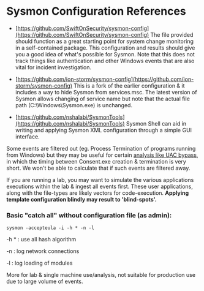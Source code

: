 # Sysmon Configuration References

* [https://github.com/SwiftOnSecurity/sysmon-config](https://github.com/SwiftOnSecurity/sysmon-config) 
The file provided should function as a great starting point for system change monitoring in a self-contained package. This configuration and results should give you a good idea of what's possible for Sysmon. Note that this does not track things like authentication and other Windows events that are also vital for incident investigation.

* [https://github.com/ion-storm/sysmon-config](https://github.com/ion-storm/sysmon-config) This is a fork of the earlier configuration & it includes a way to hide Sysmon from services.msc. The latest version of Sysmon allows changing of service name but note that the actual file path (C:\Windows\Sysmon.exe) is unchanged. 

* [https://github.com/nshalabi/SysmonTools](https://github.com/nshalabi/SysmonTools) Sysmon Shell can aid in writing and applying Sysmon XML configuration through a simple GUI interface.


Some events are filtered out (eg. Process Termination of programs running from Windows\) but they may be useful for certain [analysis like UAC bypass](https://medium.com/@jym/uac-bypass-analysis-7a1379d21d36), in which the timing between Consent.exe creation & termination is very short. We won't be able to calculate that if such events are filtered away.

If you are running a lab, you may want to simulate the various applications executions within the lab & ingest all events first. These user applications, along with the file-types are likely vectors for code-execution. **Applying template configuration blindly may result to 'blind-spots'.**

### Basic "catch all" without configuration file (as admin):

`sysmon -accepteula -i -h * -n -l`

-h * 	: use all hash algorithm

-n 		: log network connections

-l 		: log loading of modules

More for lab & single machine use/analysis, not suitable for production use due to large volume of events.